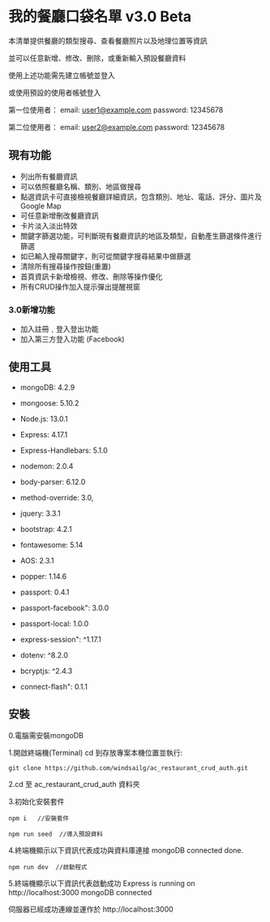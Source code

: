 # 我的餐廳口袋名單 v3.0 Beta

本清單提供餐廳的類型搜尋、查看餐廳照片以及地理位置等資訊

並可以任意新增、修改、刪除，或重新輸入預設餐廳資料

使用上述功能需先建立帳號並登入

或使用預設的使用者帳號登入

第一位使用者：
email: user1@example.com
password: 12345678

第二位使用者：
email: user2@example.com
password: 12345678

## 現有功能

- 列出所有餐廳資訊
- 可以依照餐廳名稱、類別、地區做搜尋
- 點選資訊卡可直接檢視餐廳詳細資訊，包含類別、地址、電話、評分、圖片及 Google Map
- 可任意新增刪改餐廳資訊
- 卡片淡入淡出特效
- 關鍵字篩選功能，可判斷現有餐廳資訊的地區及類型，自動產生篩選條件進行篩選
- 如已輸入搜尋關鍵字，則可從關鍵字搜尋結果中做篩選
- 清除所有搜尋操作按鈕(重置)
- 首頁資訊卡新增檢視、修改、刪除等操作優化
- 所有CRUD操作加入提示彈出提醒視窗


### 3.0新增功能

- 加入註冊﹑登入登出功能
- 加入第三方登入功能 (Facebook)


## 使用工具

- mongoDB: 4.2.9
- mongoose: 5.10.2
- Node.js: 13.0.1
- Express: 4.17.1
- Express-Handlebars: 5.1.0
- nodemon: 2.0.4
- body-parser: 6.12.0
- method-override: 3.0,

- jquery: 3.3.1
- bootstrap: 4.2.1
- fontawesome: 5.14
- AOS: 2.3.1
- popper: 1.14.6

- passport: 0.4.1
- passport-facebook": 3.0.0
- passport-local: 1.0.0
- express-session": ^1.17.1
- dotenv: ^8.2.0
- bcryptjs: ^2.4.3
- connect-flash": 0.1.1


## 安裝

0.電腦需安裝mongoDB

1.開啟終端機(Terminal) cd 到存放專案本機位置並執行:

```
git clone https://github.com/windsailg/ac_restaurant_crud_auth.git
``````

2.cd 至 ac_restaurant_crud_auth 資料夾


3.初始化安裝套件

```
npm i   //安裝套件
```

```
npm run seed  //導入預設資料
```

4.終端機顯示以下資訊代表成功與資料庫連接
mongoDB connected
done.


```
npm run dev  //啟動程式
```

5.終端機顯示以下資訊代表啟動成功
Express is running on http://localhost:3000
mongoDB connected

伺服器已經成功連線並運作於 http://localhost:3000




